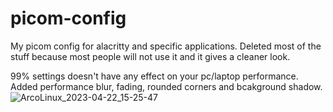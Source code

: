 # picom-config
My picom config for alacritty and specific applications.
Deleted most of the stuff because most people will not use it and it gives a cleaner look.

99% settings doesn't have any effect on your pc/laptop performance.
Added performance blur, fading, rounded corners and bcakground shadow.
![ArcoLinux_2023-04-22_15-25-47](https://user-images.githubusercontent.com/129660012/233784918-4af2a91f-0bf5-439f-b0d9-9aa2aaf8c086.png)
